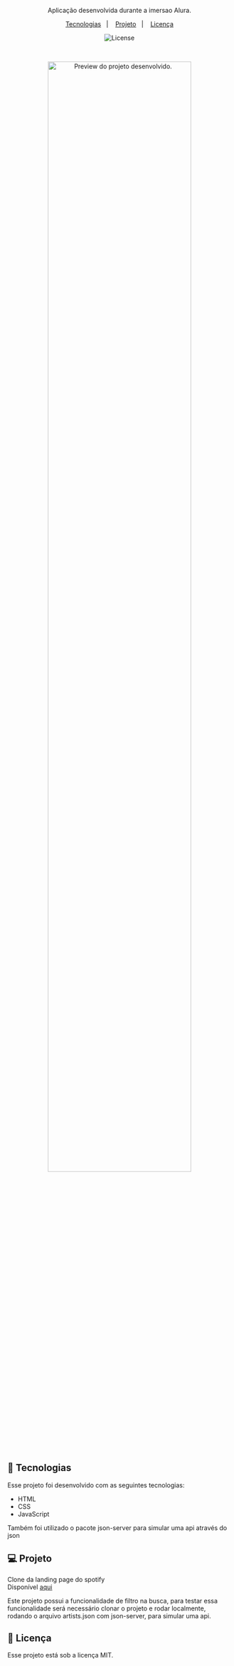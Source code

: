 <p align="center">
Aplicação desenvolvida durante a imersao Alura.
</p>

<p align="center">
  <a href="#-tecnologias">Tecnologias</a>&nbsp;&nbsp;&nbsp;|&nbsp;&nbsp;&nbsp;
  <a href="#-projeto">Projeto</a>&nbsp;&nbsp;&nbsp;|&nbsp;&nbsp;&nbsp;
  <a href="#memo-licença">Licença</a>
</p>

<p align="center">
  <img alt="License" src="https://img.shields.io/static/v1?label=license&message=MIT&color=49AA26&labelColor=000000">
</p>

<br>

<p align="center">
  <img alt="Preview do projeto desenvolvido." src="https://github.com/evandrodias11/spotify-clone/assets/65000871/a8b57acc-e325-45b9-9b0b-f9e224f1a780" width="80%">
</p>

## 🚀 Tecnologias

Esse projeto foi desenvolvido com as seguintes tecnologias:

- HTML
- CSS
- JavaScript

Também foi utilizado o pacote json-server para simular uma api através do json

## 💻 Projeto

Clone da landing page do spotify </br>
Disponível <a href='https://evandrodias11.github.io/spotify-clone/' target='_blank'>aqui</a>

Este projeto possui a funcionalidade de filtro na busca, para testar essa funcionalidade será necessário clonar o projeto e rodar localmente, rodando o arquivo artists.json com json-server, para simular uma api.

## 📝 Licença

Esse projeto está sob a licença MIT.
